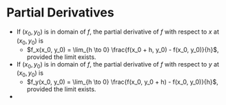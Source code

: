 # Partial Derivatives
- If $(x_0, y_0)$ is in domain of $f$, the partial derivative of $f$ with respect to $x$ at $(x_0, y_0)$ is
  - $f_x(x_0, y_0) = \lim_{h \to 0} \frac{f(x_0 + h, y_0) - f(x_0, y_0)}{h}$, provided the limit exists.
- If $(x_0, y_0)$ is in domain of $f$, the partial derivative of $f$ with respect to $y$ at $(x_0, y_0)$ is
  - $f_y(x_0, y_0) = \lim_{h \to 0} \frac{f(x_0, y_0 + h) - f(x_0, y_0)}{h}$, provided the limit exists.
- 